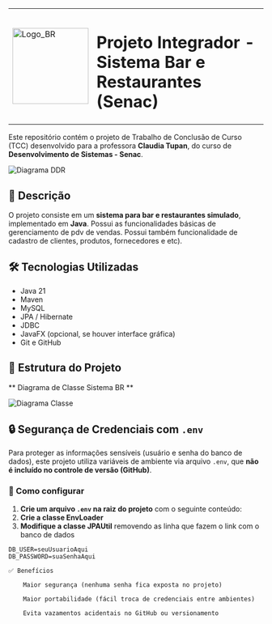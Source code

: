 <table>
  <tr>
    <td>
      <img src="https://github.com/dmm76/tcc_senac/blob/main/src/main/java/util/images/BR_Sistema_LOGO2.png?raw=true" alt="Logo_BR" width="150">
    </td>
    <td>
      <h1>Projeto Integrador - Sistema Bar e Restaurantes (Senac)</h1>
    </td>
  </tr>
</table>

Este repositório contém o projeto de Trabalho de Conclusão de Curso (TCC) desenvolvido para a professora **Claudia Tupan**, do curso de **Desenvolvimento de Sistemas - Senac**.

![Diagrama DDR](https://github.com/dmm76/tcc_senac/blob/main/src/main/java/util/images/ddr-banco.png?raw=true)


## 📌 Descrição

O projeto consiste em um **sistema para bar e restaurantes simulado**, implementado em **Java**.
Possui as funcionalidades básicas de gerenciamento de pdv de vendas.
Possui também funcionalidade de cadastro de clientes, produtos, fornecedores e etc).

## 🛠️ Tecnologias Utilizadas

- Java 21
- Maven
- MySQL
- JPA / Hibernate
- JDBC
- JavaFX (opcional, se houver interface gráfica)
- Git e GitHub

## 📁 Estrutura do Projeto

** Diagrama de Classe Sistema BR **

![Diagrama Classe](https://github.com/dmm76/tcc_senac/blob/main/src/main/java/util/images/diagrama_de_classe_sistema_br.png?raw=true)

## 🔒 Segurança de Credenciais com `.env`

Para proteger as informações sensíveis (usuário e senha do banco de dados), este projeto utiliza variáveis de ambiente via arquivo `.env`, que **não é incluído no controle de versão (GitHub)**.

### 📌 Como configurar

1. **Crie um arquivo `.env` na raiz do projeto** com o seguinte conteúdo:
2. **Crie a classe EnvLoader**
3. **Modifique a classe JPAUtil** removendo as linha que fazem o link com o banco de dados
```env
DB_USER=seuUsuarioAqui
DB_PASSWORD=suaSenhaAqui

✅ Benefícios

    Maior segurança (nenhuma senha fica exposta no projeto)

    Maior portabilidade (fácil troca de credenciais entre ambientes)

    Evita vazamentos acidentais no GitHub ou versionamento

